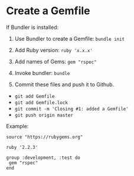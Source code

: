 # Create a Gemfile

If Bundler is installed:

1. Use Bundler to create a Gemfile: `bundle init`

2. Add Ruby version: `ruby 'x.x.x'`

3. Add names of Gems: `gem "rspec"`

4. Invoke bundler: `bundle`

5. Commit these files and push it to Github.
  * `git add Gemfile`
  * `git add Gemfile.lock`
  * `git commit -m 'Closing #1: added a Gemfile'`
  * `git push origin master`

  
Example:
 
```
source "https://rubygems.org"

ruby '2.2.3'

group :development, :test do
 gem "rspec"
end
```
